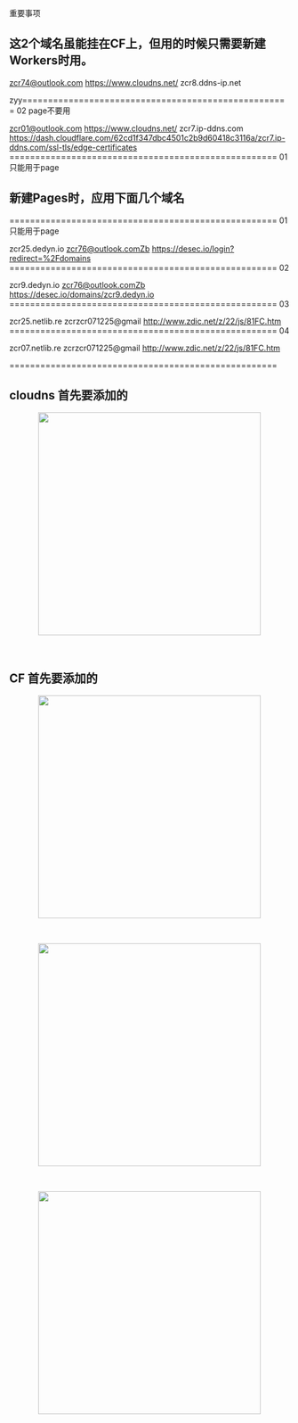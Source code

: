 重要事项

## 这2个域名虽能挂在CF上，但用的时候只需要新建Workers时用。

zcr74@outlook.com
https://www.cloudns.net/
zcr8.ddns-ip.net

zyy====================================================  02 page不要用

zcr01@outlook.com
https://www.cloudns.net/
zcr7.ip-ddns.com
https://dash.cloudflare.com/62cd1f347dbc4501c2b9d60418c3116a/zcr7.ip-ddns.com/ssl-tls/edge-certificates
====================================================  01 只能用于page



##  新建Pages时，应用下面几个域名

====================================================  01 只能用于page

zcr25.dedyn.io zcr76@outlook.comZb
https://desec.io/login?redirect=%2Fdomains
====================================================  02

zcr9.dedyn.io  zcr76@outlook.comZb
https://desec.io/domains/zcr9.dedyn.io 
====================================================  03

zcr25.netlib.re zcrzcr071225@gmail
http://www.zdic.net/z/22/js/81FC.htm
====================================================  04

zcr07.netlib.re zcrzcr071225@gmail
http://www.zdic.net/z/22/js/81FC.htm

==================================================== 

## cloudns 首先要添加的

<p align="center"><img src="https://cdn.jsdelivr.net/gh/zb9678/img@main/im7/03.09:00:28:59.png" style="width:400px;"></p><br>

## CF 首先要添加的

<p align="center"><img src="https://cdn.jsdelivr.net/gh/zb9678/img@main/im7/03.09:00:33:28.png" style="width:400px;"></p><br>

<p align="center"><img src="https://cdn.jsdelivr.net/gh/zb9678/img@main/im7/03.09:00:40:41.png" style="width:400px;"></p><br>

<p align="center"><img src="https://cdn.jsdelivr.net/gh/zb9678/img@main/im7/03.09:00:43:17.png" style="width:400px;"></p><br>